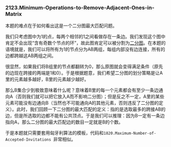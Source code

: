 ### 2123.Minimum-Operations-to-Remove-Adjacent-Ones-in-Matrix

本题的难点在于如何看出这是一个二分图最大匹配问题。

我们只考虑图中为1的点，每两个相邻的1之间看做存在一条边。我们发现这个图中肯定不会出现“含有奇数个节点的环”，故此图肯定可以被分割为[二分图](https://www.renfei.org/blog/bipartite-matching.html)。在本题的语境就是，我们可以将所有为1的节点分为AB两组，每组内部没有边连接，所有的边都跨越这AB两组之间。

很显然，如果我们将B组里的节点都翻转为0，那么原图就会变得满足条件（原先的边现在跨接的两端是1和0）。于是根据题意，我们希望二分图的划分策略是让A里的元素越多越好，B里的元素越少越好。

那么B集合少到极致意味着什么呢？意味着B里的每一个元素都会有至少一条边通向A（否则我们就可以把它放入A而不影响二分图）；但是反之不一定，A里的某些元素可能没有边通向B（当然也不可能通向A的其他元素，否则违反了二分图的定义）。此时，我们回顾一下二分图的最大匹配的定义：指的是选取最多的跨接AB的边，但是所选取的边都不能有公共顶点。于是我们可以推理：因为B一定有一条边指向A，那么二分图的最大匹配边的数目一定就是B的个数。

于是本题就只需要套用匈牙利算法的模板，代码和```1820.Maximum-Number-of-Accepted-Invitations ```非常相似。
